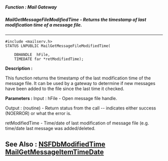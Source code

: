 ##### Function : Mail Gateway
##### MailGetMessageFileModifiedTime - Returns the timestamp of last modification time of a message file.
---
```
#include <mailserv.h>
STATUS LNPUBLIC MailGetMessageFileModifiedTime(

	DBHANDLE  hFile,
	TIMEDATE far *retModifiedTime);
```
**Description :**

This function returns the timestamp of the last modification time of the 
message file.  It can be used by a gateway to determine if new messages have 
been added to the file since the last time it checked.

**Parameters :**
Input :
hFile  -  Open message file handle.

Output :
(routine)  -  Return status from the call -- indicates either success (NOERROR) or what the error is.


retModifiedTime  -  Time/date of last modification of message file (e.g. time/date last message was added/deleted.


**See Also :**
[NSFDbModifiedTime](/reference/Func/NSFDbModifiedTime)
[MailGetMessageItemTimeDate](/reference/Func/MailGetMessageItemTimeDate)
---
